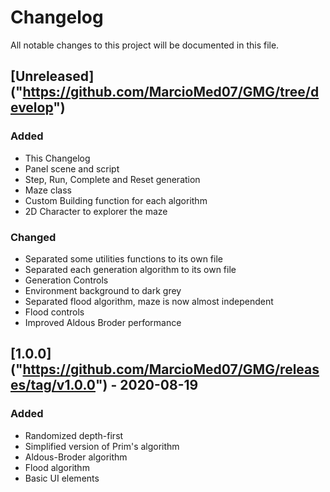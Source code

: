# Changelog
All notable changes to this project will be documented in this file.

## [Unreleased] ("https://github.com/MarcioMed07/GMG/tree/develop")
### Added
- This Changelog
- Panel scene and script
- Step, Run, Complete and Reset generation
- Maze class
- Custom Building function for each algorithm
- 2D Character to explorer the maze
### Changed
- Separated some utilities functions to its own file
- Separated each generation algorithm to its own file
- Generation Controls
- Environment background to dark grey
- Separated flood algorithm, maze is now almost independent
- Flood controls
- Improved Aldous Broder performance
## [1.0.0] ("https://github.com/MarcioMed07/GMG/releases/tag/v1.0.0") - 2020-08-19
### Added
- Randomized depth-first
- Simplified version of Prim's algorithm
- Aldous-Broder algorithm
- Flood algorithm
- Basic UI elements 
